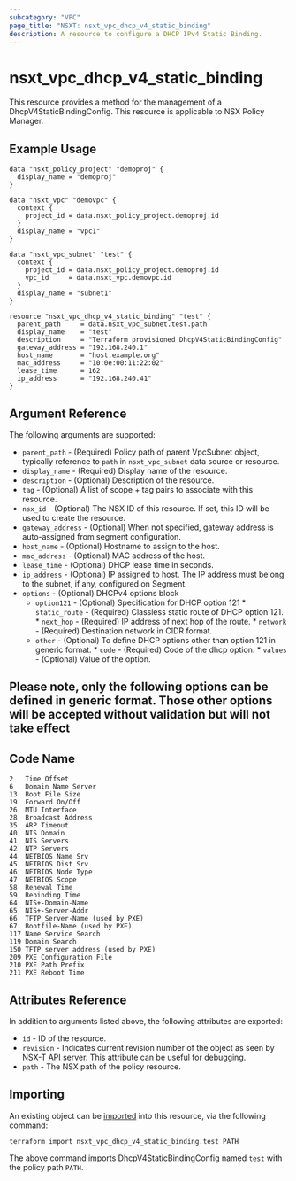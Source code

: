```yaml
---
subcategory: "VPC"
page_title: "NSXT: nsxt_vpc_dhcp_v4_static_binding"
description: A resource to configure a DHCP IPv4 Static Binding.
---
```


# nsxt_vpc_dhcp_v4_static_binding

This resource provides a method for the management of a DhcpV4StaticBindingConfig.
This resource is applicable to NSX Policy Manager.

## Example Usage

```hcl
data "nsxt_policy_project" "demoproj" {
  display_name = "demoproj"
}

data "nsxt_vpc" "demovpc" {
  context {
    project_id = data.nsxt_policy_project.demoproj.id
  }
  display_name = "vpc1"
}

data "nsxt_vpc_subnet" "test" {
  context {
    project_id = data.nsxt_policy_project.demoproj.id
    vpc_id     = data.nsxt_vpc.demovpc.id
  }
  display_name = "subnet1"
}

resource "nsxt_vpc_dhcp_v4_static_binding" "test" {
  parent_path     = data.nsxt_vpc_subnet.test.path
  display_name    = "test"
  description     = "Terraform provisioned DhcpV4StaticBindingConfig"
  gateway_address = "192.168.240.1"
  host_name       = "host.example.org"
  mac_address     = "10:0e:00:11:22:02"
  lease_time      = 162
  ip_address      = "192.168.240.41"
}
```

## Argument Reference

The following arguments are supported:

* `parent_path` - (Required) Policy path of parent VpcSubnet object, typically reference to `path` in `nsxt_vpc_subnet` data source or resource.
* `display_name` - (Required) Display name of the resource.
* `description` - (Optional) Description of the resource.
* `tag` - (Optional) A list of scope + tag pairs to associate with this resource.
* `nsx_id` - (Optional) The NSX ID of this resource. If set, this ID will be used to create the resource.
* `gateway_address` - (Optional) When not specified, gateway address is auto-assigned from segment configuration.
* `host_name` - (Optional) Hostname to assign to the host.
* `mac_address` - (Optional) MAC address of the host.
* `lease_time` - (Optional) DHCP lease time in seconds.
* `ip_address` - (Optional) IP assigned to host. The IP address must belong to the subnet, if any, configured on Segment.
* `options` - (Optional) DHCPv4 options block
    * `option121` - (Optional) Specification for DHCP option 121
          * `static_route` - (Required) Classless static route of DHCP option 121.
                  * `next_hop` - (Required) IP address of next hop of the route.
                  * `network` - (Required) Destination network in CIDR format.
    * `other` - (Optional) To define DHCP options other than option 121 in generic format.
          * `code` - (Required) Code of the dhcp option.
          * `values` - (Optional) Value of the option.

Please note, only the following options can be defined in generic
format. Those other options will be accepted without validation
but will not take effect
--------------------------

Code    Name
--------------------------

    2   Time Offset
    6   Domain Name Server
    13  Boot File Size
    19  Forward On/Off
    26  MTU Interface
    28  Broadcast Address
    35  ARP Timeout
    40  NIS Domain
    41  NIS Servers
    42  NTP Servers
    44  NETBIOS Name Srv
    45  NETBIOS Dist Srv
    46  NETBIOS Node Type
    47  NETBIOS Scope
    58  Renewal Time
    59  Rebinding Time
    64  NIS+-Domain-Name
    65  NIS+-Server-Addr
    66  TFTP Server-Name (used by PXE)
    67  Bootfile-Name (used by PXE)
    117 Name Service Search
    119 Domain Search
    150 TFTP server address (used by PXE)
    209 PXE Configuration File
    210 PXE Path Prefix
    211 PXE Reboot Time

## Attributes Reference

In addition to arguments listed above, the following attributes are exported:

* `id` - ID of the resource.
* `revision` - Indicates current revision number of the object as seen by NSX-T API server. This attribute can be useful for debugging.
* `path` - The NSX path of the policy resource.

## Importing

An existing object can be [imported][docs-import] into this resource, via the following command:

[docs-import]: https://developer.hashicorp.com/terraform/cli/import

```shell
terraform import nsxt_vpc_dhcp_v4_static_binding.test PATH
```

The above command imports DhcpV4StaticBindingConfig named `test` with the policy path `PATH`.
